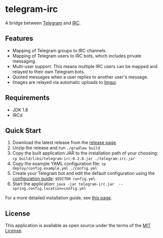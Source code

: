 # telegram-irc
A bridge between [Telegram](https://telegram.org/) and [IRC](https://en.wikipedia.org/wiki/Internet_Relay_Chat).

## Features
* Mapping of Telegram groups to IRC channels.
* Mapping of Telegram users to IRC bots, which includes private messaging.
* Multi-user support. This means multiple IRC users can be mapped and relayed to their own Telegram bots.
* Quoted messages when a user replies to another user's message.
* Images are relayed via automatic uploads to [Imgur](https://imgur.com).

## Requirements
* JDK 1.8
* IRCd

## Quick Start
1. Download the latest release from the [release page](https://github.com/stevesoltys/telegram-irc/releases).
2. Unzip the release and run `./gradlew build`
3. Copy the built application JAR to the installation path of your choosing: 
`cp build/libs/telegram-irc-0.2.0.jar ./telegram-irc.jar`
4. Copy the example YAML configuration file: 
`cp deploy/config.example.yml ./config.yml`
5. Create your Telegram bot and edit the default configuration using the
[configuration guide](https://github.com/stevesoltys/telegram-irc/wiki/Configuration): `$EDITOR config.yml`.
6. Start the application: `java -jar telegram-irc.jar  --spring.config.location=config.yml`

For a more detailed installation guide, see [this page](https://github.com/stevesoltys/telegram-irc/wiki/Installation).

## License
This application is available as open source under the terms of the [MIT License](http://opensource.org/licenses/MIT).
